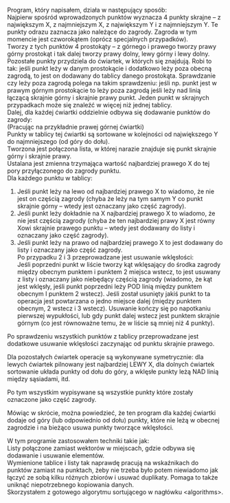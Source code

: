 Program, który napisałem, działa w następujący sposób:  
Najpierw spośród wprowadzonych punktów wyznacza 4 punkty skrajne – z największym X, z najmniejszym X, z największym Y i z najmniejszym Y. Te punkty odrazu zaznacza jako należące do zagrody. Zagroda w tym momencie jest czworokątem (oprócz specjalnych przypadków).  
Tworzy z tych punktów 4 prostokąty – z górnego i prawego tworzy prawy górny prostokąt i tak dalej tworzy prawy dolny, lewy górny i lewy dolny.  
Pozostałe punkty przydziela do ćwiartek, w których się znajdują. Robi to tak: jeśli punkt leży w danym prostokącie i dodatkowo leży poza obecną zagrodą, to jest on dodawany do tablicy danego prostokąta. Sprawdzanie czy leży poza zagrodą polega na takim sprawdzeniu: jeśli np. punkt jest w prawym górnym prostokącie to leży poza zagrodą jeśli leży nad linią łączącą skrajnie górny i skrajnie prawy punkt. Jeden punkt w skrajnych przypadkach może się znaleźć w więcej niż jednej tablicy.  
Dalej, dla każdej ćwiartki oddzielnie odbywa się dodawanie punktów do zagrody:  
(Pracując na przykładnie prawej górnej ćwiartki)  
Punkty w tablicy tej ćwiartki są sortowane w kolejności od największego Y do najmniejszego (od góry do dołu).  
Tworzona jest połączona lista, w której narazie znajduje się punkt skrajnie górny i skrajnie prawy.  
Ustalana jest zmienna trzymająca wartość najbardziej prawego X do tej pory przyłączonego do zagrody punktu.  
Dla każdego punktu w tablicy:  
1. Jeśli punkt leży na lewo od najbardziej prawego X to wiadomo, że nie jest on częścią zagrody (chyba że leży na tym samym Y co punkt skrajnie górny – wtedy jest oznaczany jako część zagrody).  
2. Jeśli punkt leży dokładnie na X najbardziej prawego X to wiadomo, że nie jest częścią zagrody (chyba że ten najbardziej prawy X jest równy Xowi skrajnie prawego punktu – wtedy jest dodawany do listy i oznaczany jako część zagrody).  
3. Jeśli punkt leży na prawo od najbardziej prawego X to jest dodawany do listy i oznaczany jako część zagrody.  
Po przypadku 2 i 3 przeprowadzane jest usuwanie wklęsłości:  
Jeśli poprzedni punkt w liście tworzy kąt wklęsający do środka zagrody między obecnym punktem i punktem 2 miejsca wstecz, to jest usuwany z listy i oznaczany jako niebędący częścią zagrody (wiadomo, że kąt jest wklęsły, jeśli punkt poprzedni leży POD linią między punktem obecnym I punktem 2 wstecz). Jeśli został usunięty jakiś punkt to ta operacja jest powtarzana o jedno miejsce dalej (między punktem obecnym, 2 wstecz i 3 wstecz). Usuwanie kończy się po napotkaniu pierwszej wypukłości, lub gdy punkt dalej wstecz jest punktem skrajnie górnym (co jest równoważne temu, że w liście są mniej niż 4 punkty).

Po sprawdzeniu wszystkich punktów z tablicy przeprowadzane jest dodatkowe usuwanie wklęsłości zaczynając od punktu skrajnie prawego.

Dla pozostałych ćwiartek operacje są wykonywane symetrycznie: dla lewych ćwiartek pilnowany jest najbardziej LEWY X, dla dolnych ćwiartek sortowanie układa punkty od dołu do góry, a wklęsłe punkty leżą NAD linią między sąsiadami, itd.

Po tym wszystkim wypisywane są wszystkie punkty które zostały oznaczone jako część zagrody.

Mówiąc w skrócie, można powiedzieć, że ten program dla każdej ćwiartki dodaje od góry (lub odpowiednio od dołu) punkty, które nie leżą w obecnej zagrodzie i na bieżąco usuwa punkty tworzące wklęsłości.

W tym programie zastosowałem techniki takie jak:  
Listy połączone zamiast wektorów w miejscach, gdzie odbywa się dodawanie i usuwanie elementów.  
Wymienione tablice i listy tak naprawdę pracują na wskaźnikach do punktów zamiast na punktach, żeby nie trzeba było potem niewiadomo jak łączyć ze sobą kilku różnych zbiorów i usuwać duplikaty. Pomaga to także uniknąć niepotrzebnego kopiowania danych.  
Skorzystałem z gotowego algorytmu sortującego w nagłówku \<algorithms\>.
